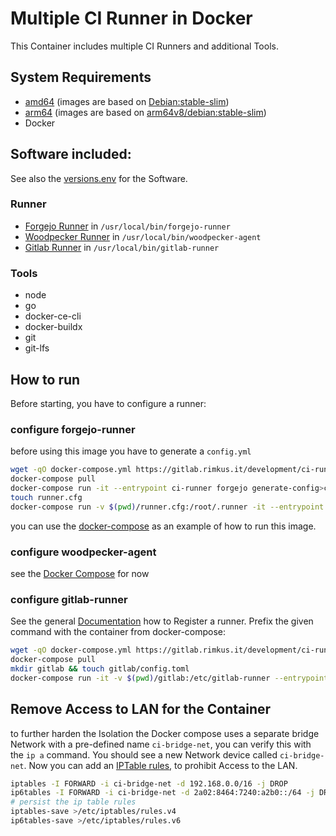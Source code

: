 # Multiple CI Runner in Docker

This Container includes multiple CI Runners and additional Tools.

## System Requirements
- [amd64](https://hub.docker.com/repository/docker/ravermeister/ci-runner/tags?name=amd64) (images are based on [Debian:stable-slim](https://hub.docker.com/_/debian/tags?name=stable-slim))
- [arm64](https://hub.docker.com/repository/docker/ravermeister/ci-runner/tags?name=arm64) (images are based on [arm64v8/debian:stable-slim](https://hub.docker.com/r/arm64v8/debian/tags?name=stable-slim))
- Docker

## Software included:
See also the [versions.env](https://gitlab.rimkus.it/development/ci-runner/-/blob/main/.env/versions.env?ref_type=heads) for the Software.

### Runner
- [Forgejo Runner](https://code.forgejo.org/forgejo/runner/releases) in `/usr/local/bin/forgejo-runner`
- [Woodpecker Runner](https://github.com/woodpecker-ci/woodpecker/releases) in `/usr/local/bin/woodpecker-agent`
- [Gitlab Runner](https://gitlab.com/gitlab-org/gitlab-runner/-/releases) in `/usr/local/bin/gitlab-runner`

### Tools
- node
- go
- docker-ce-cli
- docker-buildx
- git
- git-lfs

## How to run

Before starting, you have to configure a runner:

### configure forgejo-runner
before using this image you have to generate a `config.yml`
```bash
wget -qO docker-compose.yml https://gitlab.rimkus.it/development/ci-runner/-/raw/main/docker-compose.yml?ref_type=heads
docker-compose pull
docker-compose run -it --entrypoint ci-runner forgejo generate-config>config.yml
touch runner.cfg
docker-compose run -v $(pwd)/runner.cfg:/root/.runner -it --entrypoint ci-runner forgejo register
```

you can use the [docker-compose](https://gitlab.rimkus.it/development/ci-runner/-/blob/main/docker-compose.yml?ref_type=heads) as an example
of how to run this image. 

### configure woodpecker-agent
see the [Docker Compose](https://gitlab.rimkus.it/development/ci-runner/-/blob/main/docker-compose.yml?ref_type=heads) for now

### configure gitlab-runner
See the general [Documentation](https://docs.gitlab.com/runner/register/) how to Register a runner.
Prefix the given command with the container from docker-compose:
```bash
wget -qO docker-compose.yml https://gitlab.rimkus.it/development/ci-runner/-/raw/main/docker-compose.yml?ref_type=heads
docker-compose pull
mkdir gitlab && touch gitlab/config.toml
docker-compose run -it -v $(pwd)/gitlab:/etc/gitlab-runner --entrypoint gitlab-runner gitlab register
```

## Remove Access to LAN for the Container
to further harden the Isolation the Docker compose uses a separate bridge Network with a pre-defined name `ci-bridge-net`, 
you can verify this with the `ip a` command. You should see a new Network device called `ci-bridge-net`. 
Now you can add an [IPTable rules](https://stackoverflow.com/a/45121429), to prohibit Access to the LAN.

```bash
iptables -I FORWARD -i ci-bridge-net -d 192.168.0.0/16 -j DROP
ip6tables -I FORWARD -i ci-bridge-net -d 2a02:8464:7240:a2b0::/64 -j DROP
# persist the ip table rules
iptables-save >/etc/iptables/rules.v4
ip6tables-save >/etc/iptables/rules.v6
```